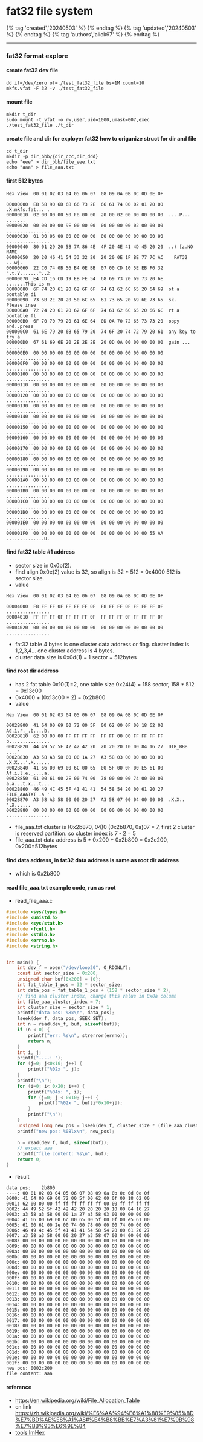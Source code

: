 # fat32 file system

{% tag 'created','20240503' %} {% endtag %} {% tag 'updated','20240503' %} {% endtag %} {% tag 'authors','alick97' %} {% endtag %}

---

### fat32 format explore


#### create fat32 dev file

```
dd if=/dev/zero of=./test_fat32_file bs=1M count=10
mkfs.vfat -F 32 -v ./test_fat32_file
```

#### mount file
```
mkdir t_dir
sudo mount -t vfat -o rw,user,uid=1000,umask=007,exec ./test_fat32_file ./t_dir
```

#### create file and dir for exployer fat32 how to origanize struct for dir and file
```
cd t_dir
mkdir -p dir_bbb/{dir_ccc,dir_ddd}
echo "eee" > dir_bbb/file_eee.txt
echo "aaa" > file_aaa.txt
```

#### first 512 bytes
```
Hex View  00 01 02 03 04 05 06 07  08 09 0A 0B 0C 0D 0E 0F
 
00000000  EB 58 90 6D 6B 66 73 2E  66 61 74 00 02 01 20 00  .X.mkfs.fat... .
00000010  02 00 00 00 50 F8 00 00  20 00 02 00 00 00 00 00  ....P... .......
00000020  00 00 00 00 9E 00 00 00  00 00 00 00 02 00 00 00  ................
00000030  01 00 06 00 00 00 00 00  00 00 00 00 00 00 00 00  ................
00000040  80 01 29 20 5B 7A 86 4E  4F 20 4E 41 4D 45 20 20  ..) [z.NO NAME  
00000050  20 20 46 41 54 33 32 20  20 20 0E 1F BE 77 7C AC    FAT32   ...w|.
00000060  22 C0 74 0B 56 B4 0E BB  07 00 CD 10 5E EB F0 32  ".t.V.......^..2
00000070  E4 CD 16 CD 19 EB FE 54  68 69 73 20 69 73 20 6E  .......This is n
00000080  6F 74 20 61 20 62 6F 6F  74 61 62 6C 65 20 64 69  ot a bootable di
00000090  73 6B 2E 20 20 50 6C 65  61 73 65 20 69 6E 73 65  sk.  Please inse
000000A0  72 74 20 61 20 62 6F 6F  74 61 62 6C 65 20 66 6C  rt a bootable fl
000000B0  6F 70 70 79 20 61 6E 64  0D 0A 70 72 65 73 73 20  oppy and..press 
000000C0  61 6E 79 20 6B 65 79 20  74 6F 20 74 72 79 20 61  any key to try a
000000D0  67 61 69 6E 20 2E 2E 2E  20 0D 0A 00 00 00 00 00  gain ... .......
000000E0  00 00 00 00 00 00 00 00  00 00 00 00 00 00 00 00  ................
000000F0  00 00 00 00 00 00 00 00  00 00 00 00 00 00 00 00  ................
00000100  00 00 00 00 00 00 00 00  00 00 00 00 00 00 00 00  ................
00000110  00 00 00 00 00 00 00 00  00 00 00 00 00 00 00 00  ................
00000120  00 00 00 00 00 00 00 00  00 00 00 00 00 00 00 00  ................
00000130  00 00 00 00 00 00 00 00  00 00 00 00 00 00 00 00  ................
00000140  00 00 00 00 00 00 00 00  00 00 00 00 00 00 00 00  ................
00000150  00 00 00 00 00 00 00 00  00 00 00 00 00 00 00 00  ................
00000160  00 00 00 00 00 00 00 00  00 00 00 00 00 00 00 00  ................
00000170  00 00 00 00 00 00 00 00  00 00 00 00 00 00 00 00  ................
00000180  00 00 00 00 00 00 00 00  00 00 00 00 00 00 00 00  ................
00000190  00 00 00 00 00 00 00 00  00 00 00 00 00 00 00 00  ................
000001A0  00 00 00 00 00 00 00 00  00 00 00 00 00 00 00 00  ................
000001B0  00 00 00 00 00 00 00 00  00 00 00 00 00 00 00 00  ................
000001C0  00 00 00 00 00 00 00 00  00 00 00 00 00 00 00 00  ................
000001D0  00 00 00 00 00 00 00 00  00 00 00 00 00 00 00 00  ................
000001E0  00 00 00 00 00 00 00 00  00 00 00 00 00 00 00 00  ................
000001F0  00 00 00 00 00 00 00 00  00 00 00 00 00 00 55 AA  ..............U.
```

#### find fat32 table #1 address
- sector size in 0x0b(2).
- find align 0x0e(2) value is 32, so align is 32 * 512 = 0x4000  512 is sector size.
- value  

```
Hex View  00 01 02 03 04 05 06 07  08 09 0A 0B 0C 0D 0E 0F
 
00004000  F8 FF FF 0F FF FF FF 0F  F8 FF FF 0F FF FF FF 0F  ................
00004010  FF FF FF 0F FF FF FF 0F  FF FF FF 0F FF FF FF 0F  ................
00004020  00 00 00 00 00 00 00 00  00 00 00 00 00 00 00 00  ................
```
- fat32 table 4 bytes is one cluster data address or flag.   cluster index is 1,2,3,4... one cluster address is 4 bytes.
- cluster data size is 0x0d(1) = 1 sector = 512bytes	

#### find root dir address
- has 2 fat table 0x10(1)=2, one table size 0x24(4) = 158 sector, 158 * 512 = 0x13c00
- 0x4000 + (0x13c00 * 2) = 0x2b800
- value

```
Hex View  00 01 02 03 04 05 06 07  08 09 0A 0B 0C 0D 0E 0F
 
0002B800  41 64 00 69 00 72 00 5F  00 62 00 0F 00 18 62 00  Ad.i.r._.b....b.
0002B810  62 00 00 00 FF FF FF FF  FF FF 00 00 FF FF FF FF  b...............
0002B820  44 49 52 5F 42 42 42 20  20 20 20 10 00 84 16 27  DIR_BBB    ....'
0002B830  A3 58 A3 58 00 00 1A 27  A3 58 03 00 00 00 00 00  .X.X...'.X......
0002B840  41 66 00 69 00 6C 00 65  00 5F 00 0F 00 E5 61 00  Af.i.l.e._....a.
0002B850  61 00 61 00 2E 00 74 00  78 00 00 00 74 00 00 00  a.a...t.x...t...
0002B860  46 49 4C 45 5F 41 41 41  54 58 54 20 00 61 20 27  FILE_AAATXT .a '
0002B870  A3 58 A3 58 00 00 20 27  A3 58 07 00 04 00 00 00  .X.X.. '.X......
0002B880  00 00 00 00 00 00 00 00  00 00 00 00 00 00 00 00  ................
```
- file_aaa.txt cluster is (0x2b870, 04)0 (0x2b870, 0a)07   = 7, first 2 cluster is reserved partition. so cluster index is 7 - 2 = 5
- file_aaa.txt data address is 5 * 0x200 + 0x2b800 = 0x2c200, 0x200=512bytes


#### find data address, in fat32 data address is same as root dir address
- which is 0x2b800


#### read file_aaa.txt example code, run as root
- read_file_aaa.c

```c
#include <sys/types.h>
#include <unistd.h>
#include <sys/stat.h>
#include <fcntl.h>
#include <stdio.h>
#include <errno.h>
#include <string.h>


int main() {
    int dev_f = open("/dev/loop20", O_RDONLY);
    const int sector_size = 0x200;
    unsigned char buf[0x200] = {0};
    int fat_table_1_pos = 32 * sector_size;
    int data_pos = fat_table_1_pos + (158 * sector_size * 2);
    // find aaa cluster index, change this value in 0x0a column
    int file_aaa_cluster_index = 7;
    int cluster_size = sector_size * 1;
    printf("data pos: %8x\n", data_pos);
    lseek(dev_f, data_pos, SEEK_SET);
    int n = read(dev_f, buf, sizeof(buf));
    if (n < 0) {
        printf("err: %s\n", strerror(errno));
        return n;
    }
    int i, j;
    printf("----: ");
    for (j=0; j<0x10; j++) {
        printf("%02x ", j);
    }
    printf("\n");
    for (i=0; i< 0x20; i++) {
        printf("%04x: ", i);
        for (j=0; j < 0x10; j++) {
            printf("%02x ", buf[i*0x10+j]);
        }
        printf("\n");
    }
    unsigned long new_pos = lseek(dev_f, cluster_size * (file_aaa_cluster_index - 2) - sector_size, SEEK_CUR);
    printf("new pos: %08lx\n", new_pos);
    
    n = read(dev_f, buf, sizeof(buf));
    // expect aaa
    printf("file content: %s\n", buf);
    return 0;
}
```
- result

```
data pos:    2b800
----: 00 01 02 03 04 05 06 07 08 09 0a 0b 0c 0d 0e 0f 
0000: 41 64 00 69 00 72 00 5f 00 62 00 0f 00 18 62 00 
0001: 62 00 00 00 ff ff ff ff ff ff 00 00 ff ff ff ff 
0002: 44 49 52 5f 42 42 42 20 20 20 20 10 00 84 16 27 
0003: a3 58 a3 58 00 00 1a 27 a3 58 03 00 00 00 00 00 
0004: 41 66 00 69 00 6c 00 65 00 5f 00 0f 00 e5 61 00 
0005: 61 00 61 00 2e 00 74 00 78 00 00 00 74 00 00 00 
0006: 46 49 4c 45 5f 41 41 41 54 58 54 20 00 61 20 27 
0007: a3 58 a3 58 00 00 20 27 a3 58 07 00 04 00 00 00 
0008: 00 00 00 00 00 00 00 00 00 00 00 00 00 00 00 00 
0009: 00 00 00 00 00 00 00 00 00 00 00 00 00 00 00 00 
000a: 00 00 00 00 00 00 00 00 00 00 00 00 00 00 00 00 
000b: 00 00 00 00 00 00 00 00 00 00 00 00 00 00 00 00 
000c: 00 00 00 00 00 00 00 00 00 00 00 00 00 00 00 00 
000d: 00 00 00 00 00 00 00 00 00 00 00 00 00 00 00 00 
000e: 00 00 00 00 00 00 00 00 00 00 00 00 00 00 00 00 
000f: 00 00 00 00 00 00 00 00 00 00 00 00 00 00 00 00 
0010: 00 00 00 00 00 00 00 00 00 00 00 00 00 00 00 00 
0011: 00 00 00 00 00 00 00 00 00 00 00 00 00 00 00 00 
0012: 00 00 00 00 00 00 00 00 00 00 00 00 00 00 00 00 
0013: 00 00 00 00 00 00 00 00 00 00 00 00 00 00 00 00 
0014: 00 00 00 00 00 00 00 00 00 00 00 00 00 00 00 00 
0015: 00 00 00 00 00 00 00 00 00 00 00 00 00 00 00 00 
0016: 00 00 00 00 00 00 00 00 00 00 00 00 00 00 00 00 
0017: 00 00 00 00 00 00 00 00 00 00 00 00 00 00 00 00 
0018: 00 00 00 00 00 00 00 00 00 00 00 00 00 00 00 00 
0019: 00 00 00 00 00 00 00 00 00 00 00 00 00 00 00 00 
001a: 00 00 00 00 00 00 00 00 00 00 00 00 00 00 00 00 
001b: 00 00 00 00 00 00 00 00 00 00 00 00 00 00 00 00 
001c: 00 00 00 00 00 00 00 00 00 00 00 00 00 00 00 00 
001d: 00 00 00 00 00 00 00 00 00 00 00 00 00 00 00 00 
001e: 00 00 00 00 00 00 00 00 00 00 00 00 00 00 00 00 
001f: 00 00 00 00 00 00 00 00 00 00 00 00 00 00 00 00 
new pos: 0002c200
file content: aaa

```

#### reference
- https://en.wikipedia.org/wiki/File_Allocation_Table
- cn link https://zh.wikipedia.org/wiki/%E6%AA%94%E6%A1%88%E9%85%8D%E7%BD%AE%E8%A1%A8#%E4%B8%BB%E7%A3%81%E7%9B%98%E7%BB%93%E6%9E%84
- [tools ImHex](https://github.com/WerWolv/ImHex?tab=readme-ov-file)
